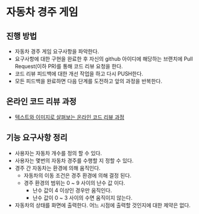# 자동차 경주 게임
## 진행 방법
* 자동차 경주 게임 요구사항을 파악한다.
* 요구사항에 대한 구현을 완료한 후 자신의 github 아이디에 해당하는 브랜치에 Pull Request(이하 PR)를 통해 코드 리뷰 요청을 한다.
* 코드 리뷰 피드백에 대한 개선 작업을 하고 다시 PUSH한다.
* 모든 피드백을 완료하면 다음 단계를 도전하고 앞의 과정을 반복한다.

## 온라인 코드 리뷰 과정
* [텍스트와 이미지로 살펴보는 온라인 코드 리뷰 과정](https://github.com/next-step/nextstep-docs/tree/master/codereview)

## 기능 요구사항 정리
- 사용자는 자동차 개수를 정의 할 수 있다.
- 사용자는 몇번의 자동차 경주를 수행할 지 정할 수 있다.
- 경주 간 자동차는 환경에 의해 움직인다.
  - 자동차의 이동 조건은 경주 환경에 의해 결정 된다.
  - 경주 환경의 범위는 0 ~ 9 사이의 난수 값 이다. 
    - 난수 값이 4 이상인 경우만 움직인다.
    - 난수 값이 0 ~ 3 사이의 수면 움직이지 않는다.
- 자동차의 상태를 화면에 출력한다. 어느 시점에 출력할 것인지에 대한 제약은 없다.